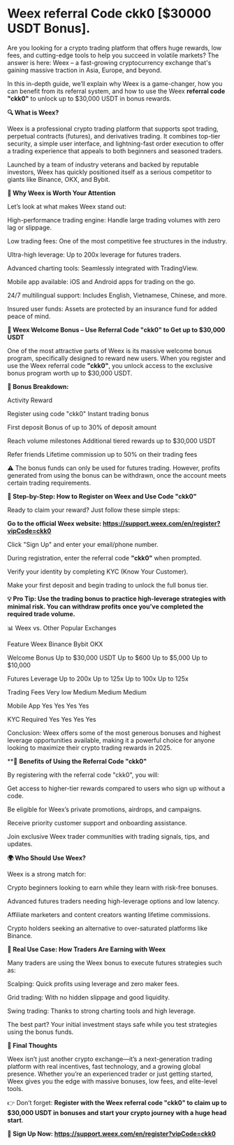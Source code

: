 # Weex referral Code ckk0 [$30000 USDT Bonus].

Are you looking for a crypto trading platform that offers huge rewards, low fees, and cutting-edge tools to help you succeed in volatile markets? The answer is here: Weex – a fast-growing cryptocurrency exchange that's gaining massive traction in Asia, Europe, and beyond.

In this in-depth guide, we’ll explain why Weex is a game-changer, how you can benefit from its referral system, and how to use the Weex **referral code "ckk0"** to unlock up to $30,000 USDT in bonus rewards.

**🔍 What is Weex?**

Weex is a professional crypto trading platform that supports spot trading, perpetual contracts (futures), and derivatives trading. It combines top-tier security, a simple user interface, and lightning-fast order execution to offer a trading experience that appeals to both beginners and seasoned traders.

Launched by a team of industry veterans and backed by reputable investors, Weex has quickly positioned itself as a serious competitor to giants like Binance, OKX, and Bybit.

**🚀 Why Weex is Worth Your Attention**

Let’s look at what makes Weex stand out:

High-performance trading engine: Handle large trading volumes with zero lag or slippage.

Low trading fees: One of the most competitive fee structures in the industry.

Ultra-high leverage: Up to 200x leverage for futures traders.

Advanced charting tools: Seamlessly integrated with TradingView.

Mobile app available: iOS and Android apps for trading on the go.

24/7 multilingual support: Includes English, Vietnamese, Chinese, and more.

Insured user funds: Assets are protected by an insurance fund for added peace of mind.

**🎁 Weex Welcome Bonus – Use Referral Code "ckk0" to Get up to $30,000 USDT**

One of the most attractive parts of Weex is its massive welcome bonus program, specifically designed to reward new users. When you register and use the Weex referral code **"ckk0"**, you unlock access to the exclusive bonus program worth up to $30,000 USDT.

**🎯 Bonus Breakdown:**

Activity	Reward

Register using code "ckk0"	Instant trading bonus

First deposit	Bonus of up to 30% of deposit amount

Reach volume milestones	Additional tiered rewards up to $30,000 USDT

Refer friends	Lifetime commission up to 50% on their trading fees

⚠️ The bonus funds can only be used for futures trading. However, profits generated from using the bonus can be withdrawn, once the account meets certain trading requirements.

**📝 Step-by-Step: How to Register on Weex and Use Code "ckk0"**

Ready to claim your reward? Just follow these simple steps:

**Go to the official Weex website: https://support.weex.com/en/register?vipCode=ckk0**

Click "Sign Up" and enter your email/phone number.

During registration, enter the referral code **"ckk0"** when prompted.

Verify your identity by completing KYC (Know Your Customer).

Make your first deposit and begin trading to unlock the full bonus tier.

**💡 Pro Tip: Use the trading bonus to practice high-leverage strategies with minimal risk. You can withdraw profits once you’ve completed the required trade volume.**

📊 Weex vs. Other Popular Exchanges

Feature	Weex	Binance	Bybit	OKX

Welcome Bonus	Up to $30,000 USDT	Up to $600	Up to $5,000	Up to $10,000

Futures Leverage	Up to 200x	Up to 125x	Up to 100x	Up to 125x

Trading Fees	Very low	Medium	Medium	Medium

Mobile App	Yes	Yes	Yes	Yes

KYC Required	Yes	Yes	Yes	Yes

Conclusion: Weex offers some of the most generous bonuses and highest leverage opportunities available, making it a powerful choice for anyone looking to maximize their crypto trading rewards in 2025.

**🔗 **Benefits of Using the Referral Code "ckk0"**

By registering with the referral code "ckk0", you will:

Get access to higher-tier rewards compared to users who sign up without a code.

Be eligible for Weex’s private promotions, airdrops, and campaigns.

Receive priority customer support and onboarding assistance.

Join exclusive Weex trader communities with trading signals, tips, and updates.

**🌍 Who Should Use Weex?**

Weex is a strong match for:

Crypto beginners looking to earn while they learn with risk-free bonuses.

Advanced futures traders needing high-leverage options and low latency.

Affiliate marketers and content creators wanting lifetime commissions.

Crypto holders seeking an alternative to over-saturated platforms like Binance.

**🧠 Real Use Case: How Traders Are Earning with Weex**

Many traders are using the Weex bonus to execute futures strategies such as:

Scalping: Quick profits using leverage and zero maker fees.

Grid trading: With no hidden slippage and good liquidity.

Swing trading: Thanks to strong charting tools and high leverage.

The best part? Your initial investment stays safe while you test strategies using the bonus funds.

**📢 Final Thoughts**

Weex isn’t just another crypto exchange—it’s a next-generation trading platform with real incentives, fast technology, and a growing global presence. Whether you’re an experienced trader or just getting started, Weex gives you the edge with massive bonuses, low fees, and elite-level tools.

👉 Don’t forget: **Register with the Weex referral code "ckk0" to claim up to $30,000 USDT in bonuses and start your crypto journey with a huge head start**.

**🔗 Sign Up Now: https://support.weex.com/en/register?vipCode=ckk0**

